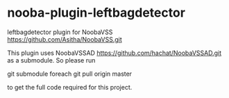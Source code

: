 nooba-plugin-leftbagdetector
=====================

leftbagdetector plugin for NoobaVSS https://github.com/Asitha/NoobaVSS.git

This plugin uses NoobaVSSAD https://github.com/hachat/NoobaVSSAD.git as a submodule. So please run 

git submodule foreach git pull origin master

to get the full code required for this project.

